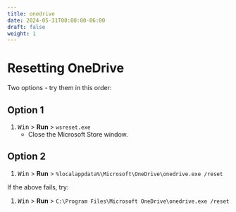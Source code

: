 ```yaml
---
title: onedrive
date: 2024-05-31T00:00:00-06:00
draft: false
weight: 1
---
```


# Resetting OneDrive
Two options - try them in this order:
## Option 1
1. <kbd>Win</kbd> > **Run** > `wsreset.exe`
   * Close the Microsoft Store window.
## Option 2
1. <kbd>Win</kbd> > **Run** > `%localappdata%\Microsoft\OneDrive\onedrive.exe /reset`

If the above fails, try:
1. <kbd>Win</kbd> > **Run** > `C:\Program Files\Microsoft OneDrive\onedrive.exe /reset`